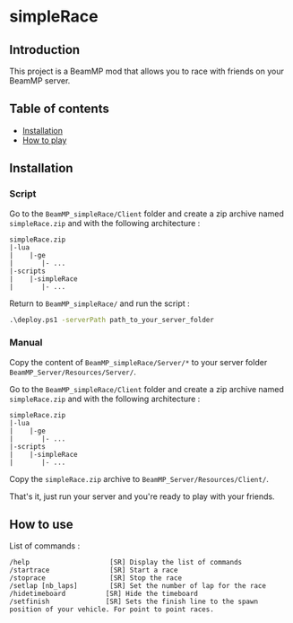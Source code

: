 # simpleRace

## Introduction

This project is a BeamMP mod that allows you to race with friends on your BeamMP server.

## Table of contents

* [Installation](#installation)
* [How to play](#how-to-play)

## Installation

### Script

Go to the `BeamMP_simpleRace/Client` folder and create a zip archive named `simpleRace.zip` and with the following architecture :

```
simpleRace.zip
|-lua
|    |-ge
|       |- ...
|-scripts
|    |-simpleRace
|       |- ...
```

Return to `BeamMP_simpleRace/` and run the script :
```bat
.\deploy.ps1 -serverPath path_to_your_server_folder
```

### Manual

Copy the content of `BeamMP_simpleRace/Server/*` to your server folder `BeamMP_Server/Resources/Server/`.

Go to the `BeamMP_simpleRace/Client` folder and create a zip archive named `simpleRace.zip` and with the following architecture :

```
simpleRace.zip
|-lua
|    |-ge
|       |- ...
|-scripts
|    |-simpleRace
|       |- ...
```

Copy the `simpleRace.zip` archive to `BeamMP_Server/Resources/Client/`.



That's it, just run your server and you're ready to play with your friends.

## How to use

List of commands :

```
/help                    [SR] Display the list of commands
/startrace               [SR] Start a race
/stoprace                [SR] Stop the race
/setlap [nb_laps]        [SR] Set the number of lap for the race
/hidetimeboard			[SR] Hide the timeboard
/setfinish              [SR] Sets the finish line to the spawn position of your vehicle. For point to point races.
```
